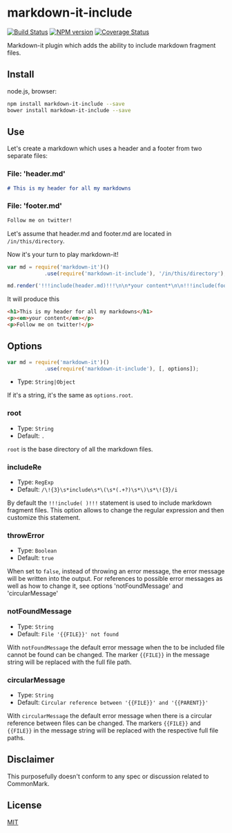 # markdown-it-include

[![Build Status](https://img.shields.io/travis/GerHobbelt/markdown-it-include/master.svg?style=flat)](https://travis-ci.org/GerHobbelt/markdown-it-include)
[![NPM version](https://img.shields.io/npm/v/@gerhobbelt/markdown-it-include.svg?style=flat)](https://www.npmjs.org/package/@gerhobbelt/markdown-it-include)
[![Coverage Status](https://img.shields.io/coveralls/GerHobbelt/markdown-it-include/master.svg?style=flat)](https://coveralls.io/r/GerHobbelt/markdown-it-include?branch=master)

Markdown-it plugin which adds the ability to include markdown fragment files.

## Install

node.js, browser:

```bash
npm install markdown-it-include --save
bower install markdown-it-include --save
```

## Use

Let's create a markdown which uses a header and a footer from two separate files:

### File: '**header.md**'

```markdown
# This is my header for all my markdowns
```

### File: '**footer.md**'

```markdown
Follow me on twitter!
```

Let's assume that header.md and footer.md are located in `/in/this/directory`.

Now it's your turn to play markdown-it!

```js
var md = require('markdown-it')()
            .use(require('markdown-it-include'), '/in/this/directory');

md.render('!!!include(header.md)!!!\n\n*your content*\n\n!!!include(footer.md)!!!');
```

It will produce this

```html
<h1>This is my header for all my markdowns</h1>
<p><em>your content</em></p>
<p>Follow me on twitter!</p>
```

## Options

```js
var md = require('markdown-it')()
            .use(require('markdown-it-include'), [, options]);
```

* Type: `String|Object`

If it's a string, it's the same as `options.root`.

### root

* Type: `String`
* Default: `.`

`root` is the base directory of all the markdown files.

### includeRe

* Type: `RegExp`
* Default: `/\!{3}\s*include\s*\(\s*(.+?)\s*\)\s*\!{3}/i`

By default the `!!!include( )!!!` statement is used to include markdown fragment files. This option allows to change the regular expression and then customize this statement.

### throwError

* Type: `Boolean`
* Default: `true`

When set to `false`, instead of throwing an error message, the error message will be written into the output. For references to possible error messages as well as how to change it, see options 'notFoundMessage' and 'circularMessage'

### notFoundMessage

* Type: `String`
* Default: `File '{{FILE}}' not found`

With `notFoundMessage` the default error message when the to be included file cannot be found can be changed. The marker `{{FILE}}` in the message string will be replaced with the full file path.

### circularMessage

* Type: `String`
* Default: `Circular reference between '{{FILE}}' and '{{PARENT}}'`

With `circularMessage` the default error message when there is a circular reference between files can be changed. The markers `{{FILE}}` and `{{FILE}}` in the message string will be replaced with the respective full file paths.

## Disclaimer

This purposefully doesn't conform to any spec or discussion related to CommonMark.

## License

[MIT](https://github.com/camelaissani/markdown-it-include/LICENSE)

